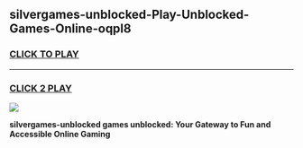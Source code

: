 
## silvergames-unblocked-Play-Unblocked-Games-Online-oqpl8
<h3>
<a href="https://premium76.site?title=silvergames-unblocked&ref=25A">CLICK TO PLAY</a></h3>
<hr>

<h3>
<a href="https://premium76.site?title=silvergames-unblocked&ref=25A">CLICK 2 PLAY</a>
  
</h3>

<a href="https://premium76.site?title=silvergames-unblocked&ref=25A"><img src="https://clearcache.store/games.png"></a>


**silvergames-unblocked games unblocked: Your Gateway to Fun and Accessible Online Gaming**
